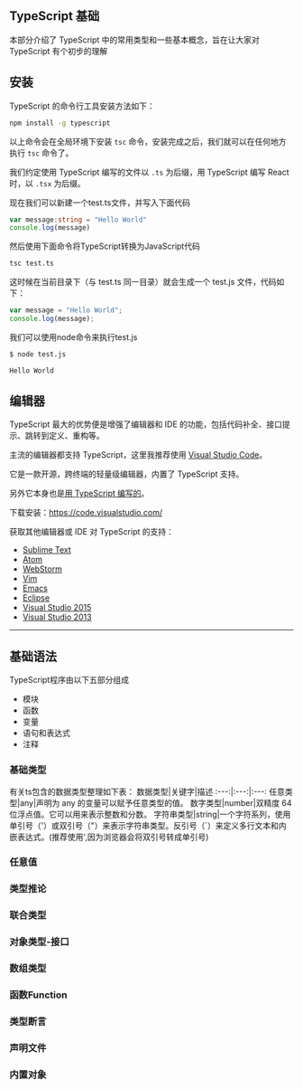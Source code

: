 ## TypeScript 基础
本部分介绍了 TypeScript 中的常用类型和一些基本概念，旨在让大家对 TypeScript 有个初步的理解

## 安装

TypeScript 的命令行工具安装方法如下：

```bash
npm install -g typescript
```

以上命令会在全局环境下安装 `tsc` 命令，安装完成之后，我们就可以在任何地方执行 `tsc` 命令了。

我们约定使用 TypeScript 编写的文件以 `.ts` 为后缀，用 TypeScript 编写 React 时，以 `.tsx` 为后缀。

现在我们可以新建一个test.ts文件，并写入下面代码

```ts
var message:string = "Hello World"
console.log(message)
```
然后使用下面命令将TypeScript转换为JavaScript代码

```bash
tsc test.ts
```
这时候在当前目录下（与 test.ts 同一目录）就会生成一个 test.js 文件，代码如下：

```js
var message = "Hello World";
console.log(message);
```
我们可以使用node命令来执行test.js

```bash
$ node test.js

Hello World
```
## 编辑器

TypeScript 最大的优势便是增强了编辑器和 IDE 的功能，包括代码补全、接口提示、跳转到定义、重构等。

主流的编辑器都支持 TypeScript，这里我推荐使用 [Visual Studio Code](https://code.visualstudio.com/)。

它是一款开源，跨终端的轻量级编辑器，内置了 TypeScript 支持。

另外它本身也是[用 TypeScript 编写的](https://github.com/Microsoft/vscode/)。

下载安装：https://code.visualstudio.com/

获取其他编辑器或 IDE 对 TypeScript 的支持：

- [Sublime Text](https://github.com/Microsoft/TypeScript-Sublime-Plugin)
- [Atom](https://atom.io/packages/atom-typescript)
- [WebStorm](https://www.jetbrains.com/webstorm/)
- [Vim](https://github.com/Microsoft/TypeScript/wiki/TypeScript-Editor-Support#vim)
- [Emacs](https://github.com/ananthakumaran/tide)
- [Eclipse](https://github.com/palantir/eclipse-typescript)
- [Visual Studio 2015](https://www.microsoft.com/en-us/download/details.aspx?id=48593)
- [Visual Studio 2013](https://www.microsoft.com/en-us/download/details.aspx?id=48739)

---
## 基础语法
TypeScript程序由以下五部分组成
* 模块
* 函数
* 变量
* 语句和表达式
* 注释
### 基础类型
有关ts包含的数据类型整理如下表：
数据类型|关键字|描述
:---:|:---:|:---:
任意类型|any|声明为 any 的变量可以赋予任意类型的值。
数字类型|number|双精度 64 位浮点值。它可以用来表示整数和分数。
字符串类型|string|一个字符系列，使用单引号（'）或双引号（"）来表示字符串类型。反引号（`）来定义多行文本和内嵌表达式。(推荐使用',因为浏览器会将双引号转成单引号)
### 任意值
### 类型推论
### 联合类型
### 对象类型-接口
### 数组类型
### 函数Function
### 类型断言
### 声明文件
### 内置对象